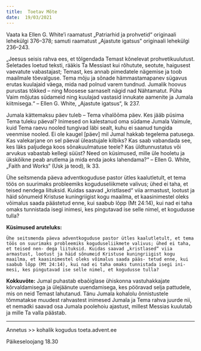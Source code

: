 ```yaml
---
title:  Toetav Mõte  
date:  19/03/2021  
---
```


Vaata ka Ellen G. White’i raamatust „Patriarhid ja prohvetid“ originaali lehekülgi 376–378; samuti raamatust „Ajastute igatsus“ originaali lehekülgi 236–243.

„Jeesus seisis rahva ees, et tõlgendada Temast kõnelevat prohvetikuulutust. Seletades loetud teksti, rääkis Ta Messiast kui rõhutute, seotute, haigusest vaevatute vabastajast; Temast, kes annab pimedatele nägemise ja toob maailmale tõevalguse. Tema mõju ja sõnade hämmastamapanev sügavus erutas kuulajaid väega, mida nad polnud varem tundnud. Jumalik hoovus purustas tõkked – ning Moosese sarnaselt nägid nad Nähtamatut. Püha Vaim mõjutas südameid ning kuulajad vastasid innukate aamenite ja Jumala kiitmisega.“ – Ellen G. White, „Ajastute igatsus“, lk 237.

Jumala kättemaksu päev tuleb – Tema vihalõõma päev. Kes jääb püsima Tema tuleku päeval? Inimesed on kalestanud oma südame Jumala Vaimule, kuid Tema raevu nooled tungivad läbi sealt, kuhu ei saanud tungida veenmise nooled. Ei ole kaugel [päev] mil Jumal hakkab tegelema patusega. Kas valekarjane on sel päeval üleastujale kilbiks? Kas saab vabandada see, kes läks paljudega koos sõnakuulmatuse teele? Kas üldtunnustatus või arvukus vabastab kellegi süüst? Need on küsimused, mille üle hooletu ja ükskõikne peab arutlema ja mida enda jaoks lahendama?“ – Ellen G. White, „Faith and Works“ (Usk ja teod), lk 33.

Ühe seitsmenda päeva adventkoguduse pastor ütles kaalutletult, et tema töös on suurimaks probleemiks koguduseliikmete valivus; ühed ei taha, et teised nendega liituksid. Kuidas saavad „kristlased“ viia armastust, lootust ja häid sõnumeid Kristuse kuningriigist kogu maailma, et kaasinimestel oleks võimalus saada päästetud enne, kui saabub lõpp (Mt 24:14), kui nad ei taha omaks tunnistada isegi inimesi, kes pingutavad ise selle nimel, et kogudusse tulla?

**Küsimused aruteluks:**

`Ühe seitsmenda päeva adventkoguduse pastor ütles kaalutletult, et tema töös
on suurimaks probleemiks koguduseliikmete valivus; ühed ei taha, et teised nen-
dega liituksid. Kuidas saavad „kristlased“ viia armastust, lootust ja häid sõnumeid
Kristuse kuningriigist kogu maailma, et kaasinimestel oleks võimalus saada pääs-
tetud enne, kui saabub lõpp (Mt 24:14), kui nad ei taha omaks tunnistada isegi ini-
mesi, kes pingutavad ise selle nimel, et kogudusse tulla?`

**Kokkuvõte:** Jumal puhastab ebaõiglase ühiskonna vastuhakkajate kõrvaldamisega ja ülejäänute uuendamisega, kes pööravad selja pattudele, mis on neid Temast lahutanud. Tänu Jumala kohalolu õnnistustele tõmmatakse muudest rahvastest inimesed Jumala ja Tema rahva juurde nii, et nemadki saavad osa Jumala poolehoiu ajastust, millest Messias kuulutab ja mille Ta valla päästab.

---

Annetus >> kohalik kogudus toeta.advent.ee  

Päikeseloojang 18.30
